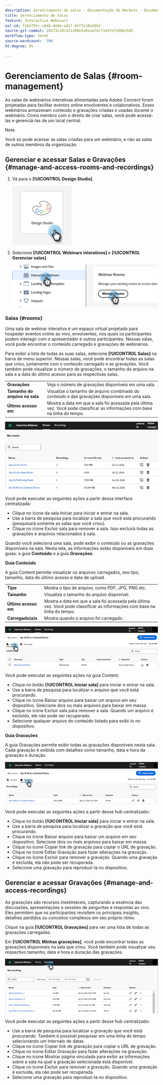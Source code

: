 ```yaml
---
description: Gerenciamento de salas - Documentação do Marketo - Documentação do produto
title: Gerenciamento de Salas
feature: Interactive Webinars
exl-id: f164795c-c64b-4e0e-a417-b5f7e18a26b3
source-git-commit: 26573c20c411208e5a01aa7ec73a97e7208b35d5
workflow-type: tm+mt
source-wordcount: '786'
ht-degree: 0%

---
```


# Gerenciamento de Salas {#room-management}

As salas de webinários interativas alimentadas pela Adobe Connect foram projetadas para facilitar eventos online envolventes e colaborativos. Esses webinários armazenam conteúdo e gravações criadas e usadas durante o webinário. Como membro com o direito de criar salas, você pode acessá-las e gerenciá-las de um local central.

>[!NOTE]
>
>Você só pode acessar as salas criadas para um webinário, e não as salas de outros membros da organização.

## Gerenciar e acessar Salas e Gravações {#manage-and-access-rooms-and-recordings}

1. Vá para o **[!UICONTROL Design Studio]**.

   ![](assets/room-management-1.png)

1. Selecione **[!UICONTROL Webinars interativos]** e **[!UICONTROL Gerenciar salas]**.

   ![](assets/room-management-2.png)

### Salas {#rooms}

Uma sala de webinar interativa é um espaço virtual projetado para hospedar eventos online ao vivo, envolventes, nos quais os participantes podem interagir com o apresentador e outros participantes. Nessas salas, você pode encontrar o conteúdo carregado e gravações de webinários.

Para exibir a lista de todas as suas salas, selecione **[!UICONTROL Salas]** na barra de menu superior. Nessas salas, você pode encontrar todas as salas que criou, juntamente com o conteúdo carregado e as gravações. Você também pode visualizar o número de gravações, o tamanho do arquivo na sala e a data do último acesso para as respectivas salas.

<table><tbody>
  <tr>
    <td><b>Gravações</td>
    <td>Veja o número de gravações disponíveis em uma sala.</td>
  </tr>
  <tr>
    <td><b>Tamanho do arquivo na sala</td>
    <td>Visualize o tamanho de arquivo combinado do conteúdo e das gravações disponíveis em uma sala.</td>
  </tr>
  <tr>
    <td><b>Último acesso em</td>
    <td>Mostra a data em que a sala foi acessada pela última vez. Você pode classificar as informações com base na linha do tempo.</td>
  </tr>
</tbody>
</table>

![](assets/room-management-3.png)

Você pode executar as seguintes ações a partir dessa interface centralizada:

* Clique no ícone da sala Iniciar para iniciar e entrar na sala.
* Use a barra de pesquisa para localizar a sala que você está procurando (pesquisará somente as salas que você criou).
* Clique no ícone Excluir sala para remover a sala. Isso excluirá todas as gravações e arquivos relacionados à sala.

Quando você seleciona uma sala, pode exibir o conteúdo ou as gravações disponíveis na sala. Nesta tela, as informações estão disponíveis em duas guias: a guia **Conteúdo** e a guia **Gravações**.

**Guia Conteúdo**

A guia Content permite visualizar os arquivos carregados, seu tipo, tamanho, data do último acesso e data de upload.

<table><tbody>
  <tr>
    <td><b>Tipo</td>
    <td>Mostra o tipo de arquivo, como PDF, JPG, PNG etc.</td>
  </tr>
  <tr>
    <td><b>Tamanho</td>
    <td>Visualize o tamanho do arquivo disponível.</td>
  </tr>
  <tr>
    <td><b>Último acesso em</td>
    <td>Mostra a data em que a sala foi acessada pela última vez. Você pode classificar as informações com base na linha do tempo.</td>
  </tr>
  <tr>
    <td><b>Carregado(a)s</td>
    <td>Mostra quando o arquivo foi carregado.</td>
  </tr>
</tbody>
</table>

![](assets/room-management-4.png)

Você pode executar as seguintes ações na guia Content:

* Clique no botão **[!UICONTROL Iniciar sala]** para iniciar e entrar na sala.
* Use a barra de pesquisa para localizar o arquivo que você está procurando.
* Clique no ícone Baixar arquivo para baixar um arquivo em seu dispositivo. Selecione dois ou mais arquivos para baixar em massa.
* Clique no ícone Excluir sala para remover a sala. Quando um arquivo é excluído, ele não pode ser recuperado.
* Selecione qualquer arquivo do conteúdo listado para exibi-lo no dispositivo.

**Guia Gravações**

A guia Gravações permite exibir todas as gravações disponíveis nesta sala. Cada gravação é exibida com detalhes como tamanho, data e hora da gravação e duração.

![](assets/room-management-5.png)

Você pode executar as seguintes ações a partir desse hub centralizado:

* Clique no botão **[!UICONTROL Iniciar sala]** para iniciar e entrar na sala.
* Use a barra de pesquisa para localizar a gravação que você está procurando.
* Clique no ícone Baixar arquivo para baixar um arquivo em seu dispositivo. Selecione dois ou mais arquivos para baixar em massa.
* Clique no ícone Copiar link de gravação para copiar o URL de gravação.
* Clique no ícone Editar Gravação para fazer alterações na gravação.
* Clique no ícone Excluir para remover a gravação. Quando uma gravação é excluída, ela não pode ser recuperada.
* Selecione uma gravação para reproduzi-la no dispositivo.

## Gerenciar e acessar Gravações {#manage-and-access-recordings}

As gravações são recursos inestimáveis, capturando a essência das discussões, apresentações e sessões de perguntas e respostas ao vivo. Eles permitem que os participantes revisitem os principais insights, detalhes perdidos ou conceitos complexos em seu próprio ritmo.

Clique na guia **[!UICONTROL Gravações]** para ver uma lista de todas as gravações carregadas.

Em **[!UICONTROL Minhas gravações]**, você pode encontrar todas as gravações disponíveis na sala que criou. Você também pode visualizar seu respectivo tamanho, data e hora e duração das gravações.

![](assets/room-management-6.png)

Você pode executar as seguintes ações a partir desse hub centralizado:

* Use a barra de pesquisa para localizar a gravação que você está procurando. Também é possível pesquisar em uma linha do tempo selecionando um Intervalo de datas.
* Clique no ícone Copiar link de gravação para copiar o URL de gravação.
* Clique no ícone Editar Gravação para fazer alterações na gravação.
* Clique no ícone Mostrar página vinculada para exibir as informações sobre a sala na qual a gravação selecionada está disponível.
* Clique no ícone Excluir para remover a gravação. Quando uma gravação é excluída, ela não pode ser recuperada.
* Selecione uma gravação para reproduzi-la no dispositivo.
